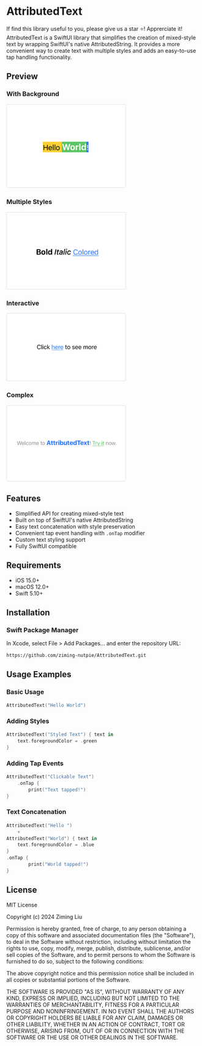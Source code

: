 # AttributedText

If find this library useful to you, please give us a star ⭐️! Apprerciate it!
AttributedText is a SwiftUI library that simplifies the creation of mixed-style text by wrapping SwiftUI's native AttributedString. It provides a more convenient way to create text with multiple styles and adds an easy-to-use tap handling functionality.

## Preview

### With Background
<img src="assets/With Background.png" width="300" style="border: 1px solid #ddd; border-radius: 4px; padding: 5px; background: white;">

### Multiple Styles
<img src="assets/Multiple Styles.png" width="300" style="border: 1px solid #ddd; border-radius: 4px; padding: 5px; background: white;">

### Interactive
<img src="assets/Tappable.png" width="300" style="border: 1px solid #ddd; border-radius: 4px; padding: 5px; background: white;">

### Complex
<img src="assets/Mixed.png" width="300" style="border: 1px solid #ddd; border-radius: 4px; padding: 5px; background: white;">

## Features

- Simplified API for creating mixed-style text
- Built on top of SwiftUI's native AttributedString
- Easy text concatenation with style preservation
- Convenient tap event handling with `.onTap` modifier
- Custom text styling support
- Fully SwiftUI compatible

## Requirements

- iOS 15.0+
- macOS 12.0+
- Swift 5.10+

## Installation

### Swift Package Manager

In Xcode, select File > Add Packages... and enter the repository URL:

```
https://github.com/ziming-nutpie/AttributedText.git
```

## Usage Examples

### Basic Usage

```swift
AttributedText("Hello World")
```

### Adding Styles

```swift
AttributedText("Styled Text") { text in
    text.foregroundColor = .green
}
```

### Adding Tap Events

```swift
AttributedText("Clickable Text")
    .onTap {
        print("Text tapped!")
}
```

### Text Concatenation

```swift
AttributedText("Hello ")
    +
AttributedText("World") { text in
    text.foregroundColor = .blue
}
.onTap {
        print("World tapped!")
}
```

## License

MIT License

Copyright (c) 2024 Ziming Liu

Permission is hereby granted, free of charge, to any person obtaining a copy
of this software and associated documentation files (the "Software"), to deal
in the Software without restriction, including without limitation the rights
to use, copy, modify, merge, publish, distribute, sublicense, and/or sell
copies of the Software, and to permit persons to whom the Software is
furnished to do so, subject to the following conditions:

The above copyright notice and this permission notice shall be included in all
copies or substantial portions of the Software.

THE SOFTWARE IS PROVIDED "AS IS", WITHOUT WARRANTY OF ANY KIND, EXPRESS OR
IMPLIED, INCLUDING BUT NOT LIMITED TO THE WARRANTIES OF MERCHANTABILITY,
FITNESS FOR A PARTICULAR PURPOSE AND NONINFRINGEMENT. IN NO EVENT SHALL THE
AUTHORS OR COPYRIGHT HOLDERS BE LIABLE FOR ANY CLAIM, DAMAGES OR OTHER
LIABILITY, WHETHER IN AN ACTION OF CONTRACT, TORT OR OTHERWISE, ARISING FROM,
OUT OF OR IN CONNECTION WITH THE SOFTWARE OR THE USE OR OTHER DEALINGS IN THE
SOFTWARE. 
